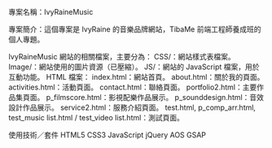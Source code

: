 專案名稱：IvyRaineMusic

專案簡介：這個專案是 IvyRaine 的音樂品牌網站，TibaMe 前端工程師養成班的個人專題。

IvyRaineMusic 網站的相關檔案，主要分為：
	CSS/：網站樣式表檔案。
	Image/：網站使用的圖片資源（已壓縮）。
	JS/：網站的 JavaScript 檔案，用於互動功能。
	HTML 檔案：
 		index.html：網站首頁。
	 	about.html：關於我的頁面。
	 	activities.html：活動頁面。
	 	contact.html：聯絡頁面。
	 	portfolio2.html：主要作品集頁面。
	 	p_filmscore.html：影視配樂作品展示。
	 	p_sounddesign.html：音效設計作品展示。
	 	service2.html：服務介紹頁面。
	 	test.html, p_comp_arr.html, test_music list.html / test_video list.html：測試頁面。
    
使用技術／套件
HTML5
CSS3
JavaScript
jQuery
AOS
GSAP
